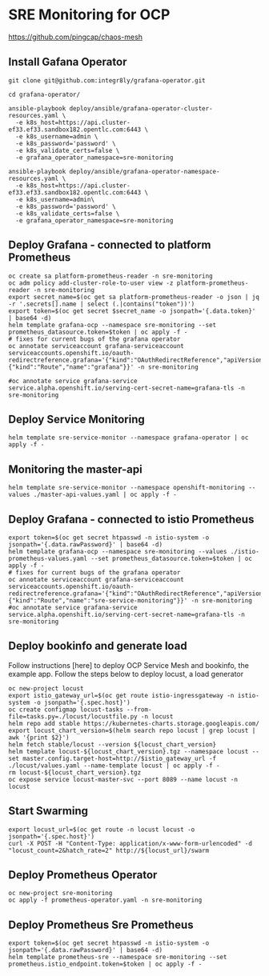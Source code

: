 # SRE Monitoring for OCP
https://github.com/pingcap/chaos-mesh

## Install Gafana Operator

```shell
git clone git@github.com:integr8ly/grafana-operator.git

cd grafana-operator/

ansible-playbook deploy/ansible/grafana-operator-cluster-resources.yaml \
  -e k8s_host=https://api.cluster-ef33.ef33.sandbox182.opentlc.com:6443 \
  -e k8s_username=admin \
  -e k8s_password='password' \
  -e k8s_validate_certs=false \
  -e grafana_operator_namespace=sre-monitoring

ansible-playbook deploy/ansible/grafana-operator-namespace-resources.yaml \
  -e k8s_host=https://api.cluster-ef33.ef33.sandbox182.opentlc.com:6443 \
  -e k8s_username=admin\
  -e k8s_password='password' \
  -e k8s_validate_certs=false \
  -e grafana_operator_namespace=sre-monitoring
```

## Deploy Grafana - connected to platform Prometheus

```shell
oc create sa platform-prometheus-reader -n sre-monitoring
oc adm policy add-cluster-role-to-user view -z platform-prometheus-reader -n sre-monitoring
export secret_name=$(oc get sa platform-prometheus-reader -o json | jq -r '.secrets[].name | select (.|contains("token"))')
export token=$(oc get secret $secret_name -o jsonpath='{.data.token}' | base64 -d)
helm template grafana-ocp --namespace sre-monitoring --set prometheus_datasource.token=$token | oc apply -f -
# fixes for current bugs of the grafana operator
oc annotate serviceaccount grafana-serviceaccount serviceaccounts.openshift.io/oauth-redirectreference.grafana='{"kind":"OAuthRedirectReference","apiVersion":"v1","reference":{"kind":"Route","name":"grafana"}}' -n sre-monitoring

#oc annotate service grafana-service service.alpha.openshift.io/serving-cert-secret-name=grafana-tls -n sre-monitoring
```

## Deploy Service Monitoring

```shell
helm template sre-service-monitor --namespace grafana-operator | oc apply -f -
```

## Monitoring the master-api

```shell
helm template sre-service-monitor --namespace openshift-monitoring --values ./master-api-values.yaml | oc apply -f -
```

## Deploy Grafana - connected to istio Prometheus


```shell
export token=$(oc get secret htpasswd -n istio-system -o jsonpath='{.data.rawPassword}' | base64 -d)
helm template grafana-ocp --namespace sre-monitoring --values ./istio-prometheus-values.yaml --set prometheus_datasource.token=$token | oc apply -f -
# fixes for current bugs of the grafana operator
oc annotate serviceaccount grafana-serviceaccount serviceaccounts.openshift.io/oauth-redirectreference.grafana='{"kind":"OAuthRedirectReference","apiVersion":"v1","reference":{"kind":"Route","name":"sre-service-monitoring"}}' -n sre-monitoring
#oc annotate service grafana-service service.alpha.openshift.io/serving-cert-secret-name=grafana-tls -n sre-monitoring
```

## Deploy bookinfo and generate load

Follow instructions [here] to deploy OCP Service Mesh and bookinfo, the example app.
Follow the steps below to deploy locust, a load generator

```shell
oc new-project locust
export istio_gateway_url=$(oc get route istio-ingressgateway -n istio-system -o jsonpath='{.spec.host}')
oc create configmap locust-tasks --from-file=tasks.py=./locust/locustfile.py -n locust
helm repo add stable https://kubernetes-charts.storage.googleapis.com/
export locust_chart_version=$(helm search repo locust | grep locust | awk '{print $2}')
helm fetch stable/locust --version ${locust_chart_version}
helm template locust-${locust_chart_version}.tgz --namespace locust --set master.config.target-host=http://$istio_gateway_url -f ./locust/values.yaml --name-template locust | oc apply -f -
rm locust-${locust_chart_version}.tgz
oc expose service locust-master-svc --port 8089 --name locust -n locust
```

## Start Swarming

```shell
export locust_url=$(oc get route -n locust locust -o jsonpath='{.spec.host}')
curl -X POST -H "Content-Type: application/x-www-form-urlencoded" -d "locust_count=2&hatch_rate=2" http://${locust_url}/swarm
```

## Deploy Prometheus Operator

```shell
oc new-project sre-monitoring
oc apply -f prometheus-operator.yaml -n sre-monitoring
```

## Deploy Prometheus Sre Prometheus

```shell
export token=$(oc get secret htpasswd -n istio-system -o jsonpath='{.data.rawPassword}' | base64 -d)
helm template prometheus-sre --namespace sre-monitoring --set prometheus.istio_endpoint.token=$token | oc apply -f -
```
